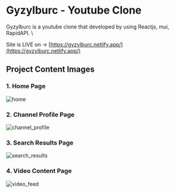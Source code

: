 # Gyzylburc - Youtube Clone

Gyzylburc is a youtube clone that developed by using Reactjs, mui, RapidAPI. \

Site is LIVE on -> [https://gyzylburc.netlify.app/](https://gyzylburc.netlify.app/)

## Project Content Images

### 1. Home Page

![home](https://github.com/Charyyev17/gyzylburc-youtube-clone/assets/66562485/a24235dd-fefe-4763-84c4-ba8d86048635)

### 2. Channel Profile Page

![channel_profile](https://github.com/Charyyev17/gyzylburc-youtube-clone/assets/66562485/6c52bcf7-dd88-4466-995e-229614d37c5b)

### 3. Search Results Page

![search_results](https://github.com/Charyyev17/gyzylburc-youtube-clone/assets/66562485/04acbbb7-07fd-4824-b9d1-7f2be6988bbe)

### 4. Video Content Page

![video_feed](https://github.com/Charyyev17/gyzylburc-youtube-clone/assets/66562485/da682881-7eca-4828-b9e7-07750bf4d036)



